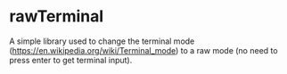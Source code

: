 # rawTerminal
A simple library used to change the terminal mode (https://en.wikipedia.org/wiki/Terminal_mode) to a raw mode (no need to press enter to get terminal input).
